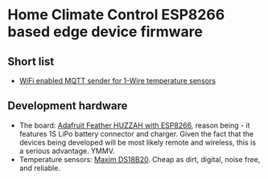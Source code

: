 # Home Climate Control ESP8266 based edge device firmware

## Short list
* [WiFi enabled MQTT sender for 1-Wire temperature sensors](https://github.com/home-climate-control/hcc-ESP8266/tree/master/ES8266-mqtt-wifi-onewire)

## Development hardware

* The board: [Adafruit Feather HUZZAH with ESP8266](https://www.adafruit.com/product/3213), reason being - it features 1S LiPo battery connector and charger. Given the fact that the devices being developed will be most likely remote and wireless, this is a serious advantage. YMMV.
* Temperature sensors: [Maxim DS18B20](https://datasheets.maximintegrated.com/en/ds/DS18B20.pdf). Cheap as dirt, digital, noise free, and reliable.
